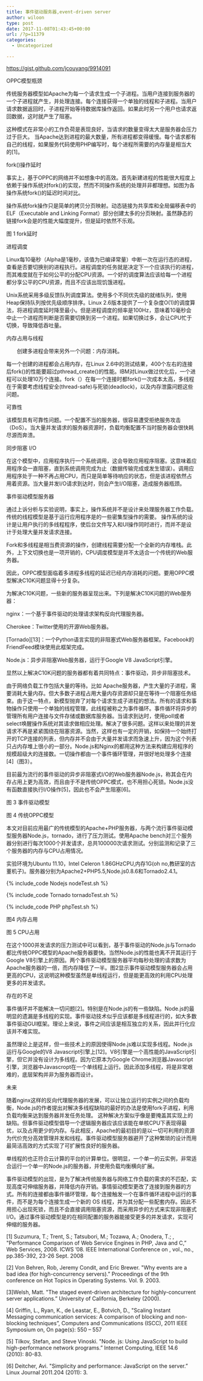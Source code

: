 ```yaml
---
title: 事件驱动服务器,event-driven server
author: wiloon
type: post
date: 2017-11-08T01:43:45+00:00
url: /?p=11379
categories:
  - Uncategorized

---
```

https://gist.github.com/jcouyang/9914091

OPPC模型瓶颈

传统服务器模型如Apache为每一个请求生成一个子进程。当用户连接到服务器的一个子进程就产生，并处理连接。每个连接获得一个单独的线程和子进程。当用户请求数据返回时，子进程开始等待数据库操作返回。如果此时另一个用户也请求返回数据，这时就产生了阻塞。

这种模式在非常小的工作负荷是表现良好，当请求的数量变得太大是服务器会压力过于巨大。 当Apache达到进程的最大数量，所有进程都变得缓慢。每个请求都有自己的线程，如果服务代码使用PHP编写时，每个进程所需要的内存量是相当大的[1]。

fork()操作延时

事实上，基于OPPC的网络并不如想象中的高效。首先新建进程的性能很大程度上依赖于操作系统对fork()的实现，然而不同操作系统的处理并非都理想。如图为各操作系统fork()的延迟时间对比。

操作系统fork操作只是简单的拷贝分页映射。动态链接为共享库和全局偏移表中的ELF（Executable and Linking Format）部分创建太多的分页映射。虽然静态的链接fork会是的性能大幅度提升，但是延时依然不乐观。

图 1 fork延时

进程调度

Linux每10毫秒（Alpha是1毫秒，该值为已编译常量）中断一次在运行态的进程，查看是否要切换别的进程执行。进程调度的任务就是决定下一个应该执行的进程，而其难度就在于如何公平的分配CPU资源。一个好的调度算法应该给每一个进程都分享公平的CPU资源，而且不应该出现饥饿进程。

Unix系统采用多级反馈队列调度算法。使用多个不同优先级的就绪队列，使用Heap保持队列按优先级顺序排序。Linux 2.6版本提供了一个复杂度O(1)的调度算法，将进程调度延时降至最小。但是进程调度的频率是100Hz，意味着10毫秒会中止一个进程而判断是否需要切换到另一个进程。如果切换过多，会让CPU忙于切换，导致降低吞吐量。

内存占用与线程

　　创建多进程会带来另外一个问题：内存消耗。

每一个创建的进程都会占用内存，在Linux 2.6中的测试结果，400个左右的连接后fork()的性能要超过pthread_create()的性能。IBM对Linux做过优化后，一个进程可以处理10万个连接。fork（）在每一个连接时都fork()一次成本太高，多线程在于需要考虑线程安全(thread-safe)与死锁(deadlock)，以及内存泄露问题这些问题。 　　

可靠性

该模型具有可靠性问题。一个配置不当的服务器，很容易遭受拒绝服务攻击（DoS）。当大量并发请求的服务器资源时，负载均衡配置不当时服务器会很快耗尽源而奔溃。

同步阻塞 I/O

在这个模型中，应用程序执行一个系统调用，这会导致应用程序阻塞。这意味着应用程序会一直阻塞，直到系统调用完成为止（数据传输完成或发生错误）。调用应用程序处于一种不再占用CPU，而只是简单等待响应的状态，但是该进程依然占用着资源。当大量并发I/O请求到达时，则会产生I/O阻塞，造成服务器瓶颈。

事件驱动模型服务器

通过上诉分析与实验说明，事实上，操作系统并不是设计来处理服务器工作负载。传统的线程模型是基于运行应用程序是的一些密集型操作的需要。 操作系统的设计是让用户执行的多线程程序，使后台文件写入和UI操作同时进行，而并不是设计于处理大量并发请求连接。

Fork和多线程是相当费资源的操作，创建线程需要分配一个全新的内存堆栈。此外，上下文切换也是一项开销的，CPU调度模型是并不太适合一个传统的Web服务器。

因此，OPPC模型面临着多进程多线程的延迟已经内存消耗的问题。要用OPPC模型解决C10K问题显得十分复杂。

为解决C10K问题，一些新的服务器呈现出来。下列是解决C10K问题的Web服务器：

nginx：一个基于事件驱动的处理请求架构反向代理服务器。
  
Cherokee：Twitter使用的开源Web服务器。
  
\[Tornado\]\[13\]：一个Python语言实现的非阻塞式Web服务器框架。Facebook的FriendFeed模块使用此框架完成。
  
Node.js：异步非阻塞Web服务器，运行于Google V8 JavaScript引擎。
  
显然以上解决C10K问题的服务器都有着共同特点：事件驱动，异步非阻塞技术。

由于网络负载工作包括大量的等待。比如 Apache服务器，产生大量的子进程，需要消耗大量内存。但大多数子进程占用大量内存资源却只是在等待一个阻塞任务结束。由于这一特点，新模型抛弃了对每个请求生成子进程的想法。所有的请求和事物操作只使用一个单独的线程管理，此线程被称之为事件循环。事件循环将异步的管理所有用户连接与文件存储或数据库服务器。当请求到达时，使用poll或者select唤醒操作系统对其请求做相应处理。解决了很多问题。这样以来处理的并发请求不再是紧紧围绕在阻塞资源。当然，这样也有一定的开销，如保持一个始终打开的TCP连接的列表，但内存并不会由于大量并发请求而急速上升，因为这个列表只占内存堆上很小的一部分。Node.js和Nginx的都用这种方法来构建应用程序的规模超级大的连接数。一切操作都由一个事件循环管理，并很好地处理多个连接[4]（图3）。

目前最为流行的事件驱动的异步非阻塞式I/O的Web服务器Node.js，称其会在内存占用上更为高效，而且由于不是传统OPPC模式，也不用担心死锁。Node.js没有函数直接执行I/O操作[5]，因此也不会产生阻塞[6]。

图 3 事件驱动模型

图 4 传统OPPC模型

本文对目前应用最广的传统模型的Apache+PHP服务器，与两个流行事件驱动模型服务器Node.js，tornado，进行了压力测试。使用Apache bench对三个服务器分别进行每次1000个并发请求，总共100000次请求测试。分别监测和记录了三个服务器的内存与CPU占用情况。

实验环境为Ubuntu 11.10，Intel Celeron 1.86GHzCPU,内存1G(oh no,教研室的古董机子)。服务器分别为Apache2+PHP5.5,Node.js0.8.6和Tornado2.4.1。

{% include_code Nodejs nodeTest.sh %}

{% include_code Tornado tornadoTest.sh %}

{% include_code PHP phpTest.sh %}

图4 内存占用

图 5 CPU占用

在这个1000并发请求的压力测试中可以看到，基于事件驱动的Node.js与Tornado都比传统OPPC模型的Apache服务器要快。当然Node.js的性能也离不开其运行于Google V8引擎上的原因。两个事件驱动模型服务器平均每秒处理的请求数为Apache服务器的一倍，而内存降低了一半。图2显示事件驱动模型服务器会占用更高的CPU，这说明这种模型虽然是单线程运行，但是能更高效的利用CPU处理更多的并发请求。

存在的不足

事件循环并不能解决一切问题[2]。特别是在Node.js的有一些缺陷。Node.js的最明显的遗漏是多线程的实现。事件驱动技术似乎应该都是多线程进行的，如大多数事件驱动GUI框架。理论上来说，事件之间应该是相互独立的关系，因此并行化应该并不难实现。

虽然理论上是这样，但一些技术上的原因使得Node.js难以实现多线程。Node.js运行与Google的V8 Javascript引擎上[12]。V8引擎是一个高性能的JavaScript引擎，但它并没有设计为多线程。因为它原本为Google Chrome浏览器Javascript引擎，浏览器中Javascropt在一个单线程上运行。因此添加多线程，将是非常艰难的，底层架构并非为服务器而设计。

未来

随着nginx这样的反向代理服务器的发展，可以让独立运行的实例之间的负载均衡，Node.js的作者提出对解决多线程缺陷的最好的办法是使用fork子进程，利用负载均衡来达到服务器并发任务处理。 这种解决方案似乎像是要掩盖其实现上的缺陷。但事件驱动模型倡导一个逻辑服务器应该应该能在单核CPU下表现得最优，以及占用更少的内存。与此相反，Apache的最初目的是以一切可利用的资源为代价充分高效管理并发和线程。事件驱动模型服务器避开了这种繁琐的设计而用最简洁高效的方式实现了可扩展性良好的服务器。

单线程的也正符合云计算的平台的计算单位。很明显，一个单一的云实例，非常适合运行一个单一的Node.js的服务器，并使用负载均衡横向扩展。

事件驱动模型的出现，是为了解决传统服务器与网络工作负载的需求的不匹配，实现高度可伸缩服务器，并降低内存开销。事情驱动模型更改了连接到服务器的方式。所有的连接都由事件循环管理，每个连接触发一个在事件循环进程中运行的事件，而不是为每个连接生成一个新的 OS 线程，并为其分配一些配套内存。因此不用担心出现死锁，而且不会直接调用阻塞资源，而采用异步的方式来实现非阻塞式I/O。通过事件驱动模型是的在相同配置的服务器能接受更多的并发请求，实现可伸缩的服务器。

[1] Suzumura, T.; Trent, S.; Tatsubori, M.; Tozawa, A.; Onodera, T.; , "Performance Comparison of Web Service Engines in PHP, Java and C,&#8221; Web Services, 2008. ICWS &#8217;08. IEEE International Conference on , vol., no., pp.385-392, 23-26 Sept. 2008

[2] Von Behren, Rob, Jeremy Condit, and Eric Brewer. "Why events are a bad idea (for high-concurrency servers).&#8221; Proceedings of the 9th conference on Hot Topics in Operating Systems. Vol. 9. 2003.

[3]Welsh, Matt. "The staged event-driven architecture for highly-concurrent server applications.&#8221; University of California, Berkeley (2000).

[4] Griffin, L., Ryan, K., de Leastar, E., Botvich, D., "Scaling Instant Messaging communication services: A comparison of blocking and non-blocking techniques&#8221;, Computers and Communications (ISCC), 2011 IEEE Symposium on, On page(s): 550 &#8211; 557

[5] Tilkov, Stefan, and Steve Vinoski. "Node. js: Using JavaScript to build high-performance network programs.&#8221; Internet Computing, IEEE 14.6 (2010): 80-83.

[6] Deitcher, Avi. "Simplicity and performance: JavaScript on the server.&#8221; Linux Journal 2011.204 (2011): 3.